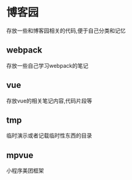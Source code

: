 
# 博客园
存放一些和博客园相关的代码,便于自己分类和记忆

## webpack
存放一些自己学习webpack的笔记

## vue
存放vue的相关笔记内容,代码片段等

## tmp
临时演示或者记载临时性东西的目录

##  mpvue
小程序美团框架

